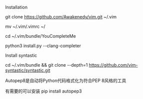 Installation

  git clone https://github.com/Awakenedy/vim.git   ~/.vim

  mv  ~/.vim/.vimrc ~/

  cd  ~/.vim/bundle/YouCompleteMe
  
  python3 install.py --clang-completer

Install syntastic

  cd ~/.vim/bundle && git clone --depth=1 https://github.com/vim-syntastic/syntastic.git
  
 Autopep8是自动将Python代码格式化为符合PEP 8风格的工具
 
  有需要的可以安装 pip install autopep3

